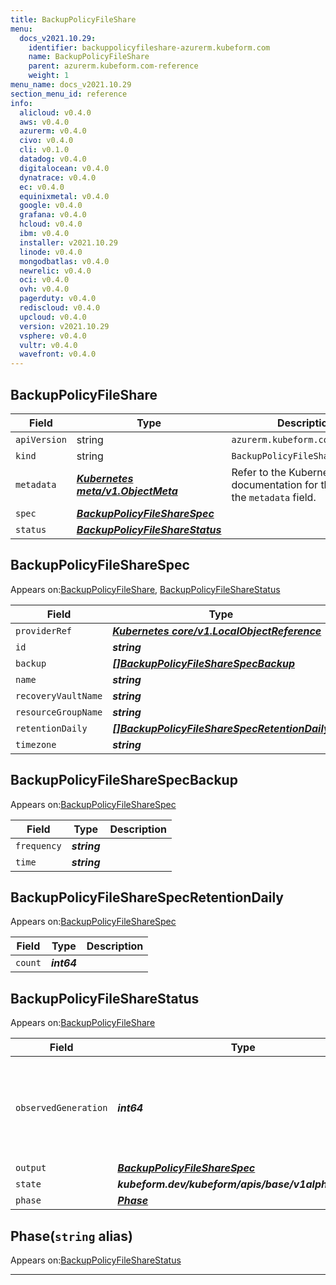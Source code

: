 ```yaml
---
title: BackupPolicyFileShare
menu:
  docs_v2021.10.29:
    identifier: backuppolicyfileshare-azurerm.kubeform.com
    name: BackupPolicyFileShare
    parent: azurerm.kubeform.com-reference
    weight: 1
menu_name: docs_v2021.10.29
section_menu_id: reference
info:
  alicloud: v0.4.0
  aws: v0.4.0
  azurerm: v0.4.0
  civo: v0.4.0
  cli: v0.1.0
  datadog: v0.4.0
  digitalocean: v0.4.0
  dynatrace: v0.4.0
  ec: v0.4.0
  equinixmetal: v0.4.0
  google: v0.4.0
  grafana: v0.4.0
  hcloud: v0.4.0
  ibm: v0.4.0
  installer: v2021.10.29
  linode: v0.4.0
  mongodbatlas: v0.4.0
  newrelic: v0.4.0
  oci: v0.4.0
  ovh: v0.4.0
  pagerduty: v0.4.0
  rediscloud: v0.4.0
  upcloud: v0.4.0
  version: v2021.10.29
  vsphere: v0.4.0
  vultr: v0.4.0
  wavefront: v0.4.0
---
```


## BackupPolicyFileShare
| Field | Type | Description |
| ------ | ----- | ----------- |
| `apiVersion` | string | `azurerm.kubeform.com/v1alpha1` |
|    `kind` | string | `BackupPolicyFileShare` |
| `metadata` | ***[Kubernetes meta/v1.ObjectMeta](https://v1-18.docs.kubernetes.io/docs/reference/generated/kubernetes-api/v1.18/#objectmeta-v1-meta)***|Refer to the Kubernetes API documentation for the fields of the `metadata` field.|
| `spec` | ***[BackupPolicyFileShareSpec](#backuppolicyfilesharespec)***||
| `status` | ***[BackupPolicyFileShareStatus](#backuppolicyfilesharestatus)***||
## BackupPolicyFileShareSpec

Appears on:[BackupPolicyFileShare](#backuppolicyfileshare), [BackupPolicyFileShareStatus](#backuppolicyfilesharestatus)

| Field | Type | Description |
| ------ | ----- | ----------- |
| `providerRef` | ***[Kubernetes core/v1.LocalObjectReference](https://v1-18.docs.kubernetes.io/docs/reference/generated/kubernetes-api/v1.18/#localobjectreference-v1-core)***||
| `id` | ***string***||
| `backup` | ***[[]BackupPolicyFileShareSpecBackup](#backuppolicyfilesharespecbackup)***||
| `name` | ***string***||
| `recoveryVaultName` | ***string***||
| `resourceGroupName` | ***string***||
| `retentionDaily` | ***[[]BackupPolicyFileShareSpecRetentionDaily](#backuppolicyfilesharespecretentiondaily)***||
| `timezone` | ***string***| ***(Optional)*** |
## BackupPolicyFileShareSpecBackup

Appears on:[BackupPolicyFileShareSpec](#backuppolicyfilesharespec)

| Field | Type | Description |
| ------ | ----- | ----------- |
| `frequency` | ***string***||
| `time` | ***string***||
## BackupPolicyFileShareSpecRetentionDaily

Appears on:[BackupPolicyFileShareSpec](#backuppolicyfilesharespec)

| Field | Type | Description |
| ------ | ----- | ----------- |
| `count` | ***int64***||
## BackupPolicyFileShareStatus

Appears on:[BackupPolicyFileShare](#backuppolicyfileshare)

| Field | Type | Description |
| ------ | ----- | ----------- |
| `observedGeneration` | ***int64***| ***(Optional)*** Resource generation, which is updated on mutation by the API Server.|
| `output` | ***[BackupPolicyFileShareSpec](#backuppolicyfilesharespec)***| ***(Optional)*** |
| `state` | ***kubeform.dev/kubeform/apis/base/v1alpha1.State***| ***(Optional)*** |
| `phase` | ***[Phase](#phase)***| ***(Optional)*** |
## Phase(`string` alias)

Appears on:[BackupPolicyFileShareStatus](#backuppolicyfilesharestatus)

---
